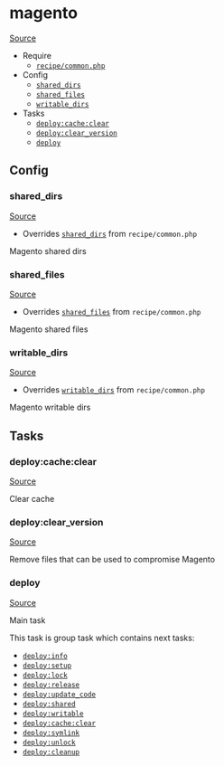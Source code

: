 <!-- DO NOT EDIT THIS FILE! -->
<!-- Instead edit recipe/magento.php -->
<!-- Then run bin/docgen -->

# magento

[Source](/recipe/magento.php)



* Require
  * [`recipe/common.php`](/docs/recipe/common.md)
* Config
  * [`shared_dirs`](#shared_dirs)
  * [`shared_files`](#shared_files)
  * [`writable_dirs`](#writable_dirs)
* Tasks
  * [`deploy:cache:clear`](#deploycacheclear)
  * [`deploy:clear_version`](#deployclear_version)
  * [`deploy`](#deploy)

## Config
### shared_dirs
[Source](/recipe/magento.php#L11)

* Overrides [`shared_dirs`](/docs/recipe/common.md#shared_dirs) from `recipe/common.php`

Magento shared dirs

### shared_files
[Source](/recipe/magento.php#L14)

* Overrides [`shared_files`](/docs/recipe/common.md#shared_files) from `recipe/common.php`

Magento shared files

### writable_dirs
[Source](/recipe/magento.php#L17)

* Overrides [`writable_dirs`](/docs/recipe/common.md#writable_dirs) from `recipe/common.php`

Magento writable dirs


## Tasks
### deploy:cache:clear
[Source](/recipe/magento.php#L22)

Clear cache

### deploy:clear_version
[Source](/recipe/magento.php#L29)

Remove files that can be used to compromise Magento

### deploy
[Source](/recipe/magento.php#L42)

Main task

This task is group task which contains next tasks:
* [`deploy:info`](/docs/recipe/deploy/info.md#deployinfo)
* [`deploy:setup`](/docs/recipe/deploy/setup.md#deploysetup)
* [`deploy:lock`](/docs/recipe/deploy/lock.md#deploylock)
* [`deploy:release`](/docs/recipe/deploy/release.md#deployrelease)
* [`deploy:update_code`](/docs/recipe/deploy/update_code.md#deployupdate_code)
* [`deploy:shared`](/docs/recipe/deploy/shared.md#deployshared)
* [`deploy:writable`](/docs/recipe/deploy/writable.md#deploywritable)
* [`deploy:cache:clear`](/docs/recipe/magento.md#deploycacheclear)
* [`deploy:symlink`](/docs/recipe/deploy/symlink.md#deploysymlink)
* [`deploy:unlock`](/docs/recipe/deploy/lock.md#deployunlock)
* [`deploy:cleanup`](/docs/recipe/deploy/cleanup.md#deploycleanup)


